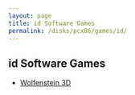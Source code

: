 ```yaml
---
layout: page
title: id Software Games
permalink: /disks/pcx86/games/id/
---
```


id Software Games
-----------------

* [Wolfenstein 3D](wolf3d/)
